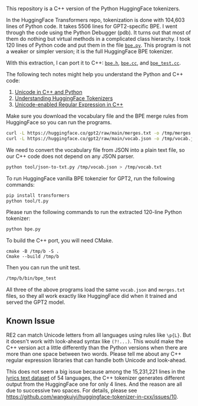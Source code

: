 This repository is a C++ version of the Python HuggingFace tokenizers.

In the HuggingFace Transformers repo, tokenization is done with 104,603 lines of Python code. It takes 5506 lines for GPT2-specific BPE. I went through the code using the Python Debugger (pdb). It turns out that most of them do nothing but virtual methods in a complicated class hierarchy. I took 120 lines of Python code and put them in the file [`bpe.py`](src/bpe.py). This program is not a weaker or simpler version; it is the full HuggingFace BPE tokenizer.

With this extraction, I can port it to C++: [`bpe.h`](src/bpe.h), [`bpe.cc`](src/bpe.cc), and [`bpe_test.cc`](src/bpe_test.cc).

The following tech notes might help you understand the Python and C++ code:

1. [Unicode in C++ and Python](doc/u.md)
1. [Understanding HuggingFace Tokenizers](doc/0.md)
1. [Unicode-enabled Regular Expression in C++](doc/1.md)

Make sure you download the vocabulary file and the BPE merge rules from HuggingFace so you can run the programs.

```bash
curl -L https://huggingface.co/gpt2/raw/main/merges.txt -o /tmp/merges.txt
curl -L https://huggingface.co/gpt2/raw/main/vocab.json -o /tmp/vocab.json
```

We need to convert the vocabulary file from JSON into a plain text file, so our C++ code does not depend on any JSON parser.

```bash
python tool/json-to-txt.py /tmp/vocab.json > /tmp/vocab.txt
```

To run HuggingFace vanilla BPE tokenzier for GPT2, run the following commands:

```bash
pip install transformers
python tool/t.py
```

Please run the following commands to run the extracted 120-line Python tokenizer:

```bash
python bpe.py
```

To build the C++ port, you will need CMake.

```
cmake -B /tmp/b -S .
Cmake --build /tmp/b
```

Then you can run the unit test.

```bash
/tmp/b/bin/bpe_test
```

All three of the above programs load the same `vocab.json` and `merges.txt` files, so they all work exactly like HuggingFace did when it trained and served the GPT2 model.

## Known Issue

RE2 can match Unicode letters from all languages using rules like `\p{L}`. But it doesn't work with look-ahead syntax like `(?!...)`. This would make the C++ version act a little differently than the Python versions when there are more than one space between two words. Please tell me about any C++ regular expression libraries that can handle both Unicode and look-ahead.

This does not seem a big issue because among the 15,231,221 lines in the [lyrics text dataset](https://www.kaggle.com/datasets/neisse/scrapped-lyrics-from-6-genres) of 54 languages, the C++ tokenizer generates different output from the HuggingFace one for only 4 lines. And the reason are all due to successive two spaces.  For details, please see https://github.com/wangkuiyi/huggingface-tokenizer-in-cxx/issues/10.
